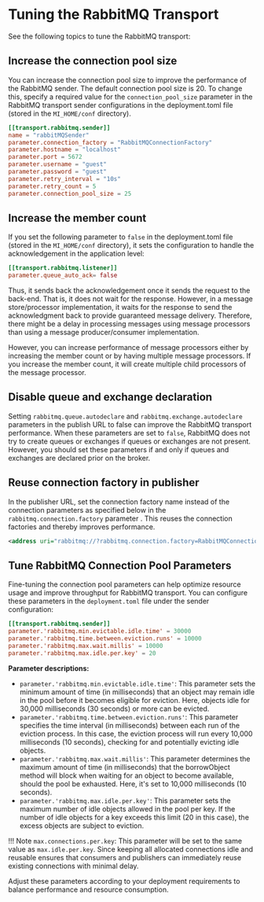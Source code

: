 # Tuning the RabbitMQ Transport

See the following topics to tune the RabbitMQ transport:

## Increase the connection pool size

You can increase the connection pool size to improve the performance of the RabbitMQ sender. The default connection pool size is 20. To change this, specify a required value for the `connection_pool_size` parameter in the RabbitMQ transport sender configurations in the deployment.toml file (stored in the `MI_HOME/conf` directory).
 
```toml 
[[transport.rabbitmq.sender]]
name = "rabbitMQSender"
parameter.connection_factory = "RabbitMQConnectionFactory"
parameter.hostname = "localhost"
parameter.port = 5672
parameter.username = "guest"
parameter.password = "guest"
parameter.retry_interval = "10s"
parameter.retry_count = 5
parameter.connection_pool_size = 25
```

## Increase the member count

If you set the following parameter to `false` in the deployment.toml file (stored in the `MI_HOME/conf` directory), it sets the configuration to handle the acknowledgement in the application level: 

```toml
[[transport.rabbitmq.listener]]
parameter.queue_auto_ack= false
```

Thus, it sends back the acknowledgement once it sends the request to the back-end. That is, it does not wait for the response. However, in a message store/processor implementation, it waits for the response to send the acknowledgment back to provide guaranteed message delivery. Therefore, there might be a delay in processing messages using message processors than using a message producer/consumer implementation.

However, you can increase performance of message processors either by increasing the member count or by having multiple message processors. If you increase the member count, it will create multiple child processors of the message processor.

## Disable queue and exchange declaration

Setting `rabbitmq.queue.autodeclare` and `rabbitmq.exchange.autodeclare` parameters in the publish URL to false can improve the RabbitMQ transport performance. When these parameters are set to `false`, RabbitMQ does not try to create queues or exchanges if queues or exchanges are not present. However, you should set these parameters if and only if queues and exchanges are declared prior on the broker.

## Reuse connection factory in publisher

In the publisher URL, set the connection factory name instead of the connection parameters as specified below in the `rabbitmq.connection.factory` parameter . This reuses the connection factories and thereby improves performance.

``` xml
<address uri="rabbitmq://?rabbitmq.connection.factory=RabbitMQConnectionFactory&amp;rabbitmq.queue.name=queue1&amp;rabbitmq.queue.routing.key=queue1&amp;rabbitmq.replyto.name=replyqueue&amp;rabbitmq.exchange.name=ex1&amp;rabbitmq.queue.autodeclare=false&amp;rabbitmq.exchange.autodeclare=false&amp;rabbitmq.replyto.name=response_queue"/>
```

## Tune RabbitMQ Connection Pool Parameters

Fine-tuning the connection pool parameters can help optimize resource usage and improve throughput for RabbitMQ transport. You can configure these parameters in the `deployment.toml` file under the sender configuration:

```toml
[[transport.rabbitmq.sender]]
parameter.'rabbitmq.min.evictable.idle.time' = 30000
parameter.'rabbitmq.time.between.eviction.runs' = 10000
parameter.'rabbitmq.max.wait.millis' = 10000
parameter.'rabbitmq.max.idle.per.key' = 20
```

**Parameter descriptions:**

- `parameter.'rabbitmq.min.evictable.idle.time'`: This parameter sets the minimum amount of time (in milliseconds) that an object may remain idle in the pool before it becomes eligible for eviction. Here, objects idle for 30,000 milliseconds (30 seconds) or more can be evicted.
- `parameter.'rabbitmq.time.between.eviction.runs'`: This parameter specifies the time interval (in milliseconds) between each run of the eviction process. In this case, the eviction process will run every 10,000 milliseconds (10 seconds), checking for and potentially evicting idle objects.
- `parameter.'rabbitmq.max.wait.millis'`: This parameter determines the maximum amount of time (in milliseconds) that the borrowObject method will block when waiting for an object to become available, should the pool be exhausted. Here, it's set to 10,000 milliseconds (10 seconds).
- `parameter.'rabbitmq.max.idle.per.key'`: This parameter sets the maximum number of idle objects allowed in the pool per key. If the number of idle objects for a key exceeds this limit (20 in this case), the excess objects are subject to eviction. 

!!! Note 
    `max.connections.per.key`: This parameter will be set to the same value as `max.idle.per.key`. Since keeping all allocated connections idle and reusable ensures that consumers and publishers can immediately reuse existing connections with minimal delay.

Adjust these parameters according to your deployment requirements to balance performance and resource consumption.
